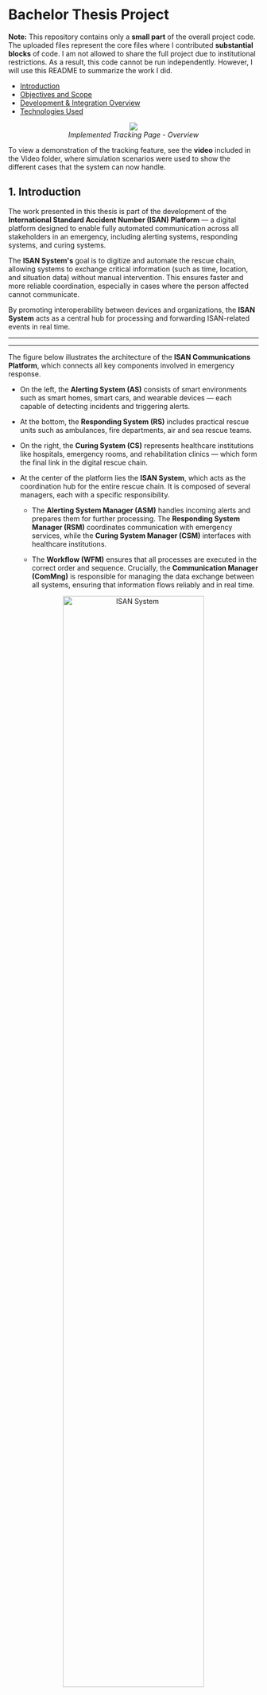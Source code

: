# Bachelor Thesis Project

**Note:** This repository contains only a **small part** of the overall project code. The uploaded files represent the core files where I contributed **substantial blocks** of code. I am not allowed to share the full project due to institutional restrictions. As a result, this code cannot be run independently. However, I will use this README to summarize the work I did.

- [Introduction](#1-introduction)
- [Objectives and Scope](#2-objectives-and-scope)
- [Development & Integration Overview](#3-development--integration-overview)
- [Technologies Used](#4-technologies-used)

<p align="center">
  <img src="README_Images/Tracking_Page.PNG"><br>
  <em>Implemented Tracking Page - Overview</em>
</p>

To view a demonstration of the tracking feature, see the **video** included in the Video folder, where simulation scenarios were used to show the different cases that the system can now handle.

## 1. Introduction

The work presented in this thesis is part of the development of the **International Standard Accident Number (ISAN) Platform** — a digital platform designed to enable fully automated communication across all stakeholders in an emergency, including alerting systems, responding systems, and curing systems.

The **ISAN System's** goal is to digitize and automate the rescue chain, allowing systems to exchange critical information (such as time, location, and situation data) without manual intervention. This ensures faster and more reliable coordination, especially in cases where the person affected cannot communicate.

By promoting interoperability between devices and organizations, the **ISAN System** acts as a central hub for processing and forwarding ISAN-related events in real time.

<hr>
<hr>

The figure below illustrates the architecture of the **ISAN Communications Platform**, which connects all key components involved in emergency response.

- On the left, the **Alerting System (AS)** consists of smart environments such as smart homes, smart cars, and wearable devices — each capable of detecting incidents and triggering alerts.

- At the bottom, the **Responding System (RS)** includes practical rescue units such as ambulances, fire departments, air and sea rescue teams.

- On the right, the **Curing System (CS)** represents healthcare institutions like hospitals, emergency rooms, and rehabilitation clinics — which form the final link in the digital rescue chain.

- At the center of the platform lies the **ISAN System**, which acts as the coordination hub for the entire rescue chain. It is composed of several managers, each with a specific responsibility.

  - The **Alerting System Manager (ASM)** handles incoming alerts and prepares them for further processing. The **Responding System Manager (RSM)** coordinates communication with emergency services, while the **Curing System Manager (CSM)** interfaces with healthcare institutions. 
  
  - The **Workflow  (WFM)** ensures that all processes are executed in the correct order and sequence. Crucially, the **Communication Manager (ComMng)** is responsible for managing the data exchange between all systems, ensuring that information flows reliably and in real time.

<p align="center">
  <img src="README_Images/ISAN_Communications-Platform.PNG" alt="ISAN System" style="width:75%;"><br>
  <em>Figure: ISAN Communications Platform overview</em>
</p>

## 2. Objectives and Scope

The primary objective of this thesis was to integrate the Rescuetrack API and MapQuest API into the ISAN System to enable real-time tracking of ambulances during emergency scenarios. This integration allows the system to retrieve and process live geolocation data from the responding units and display this information in the connected Curing Systems, such as hospitals or emergency rooms, to ensure better preparedness and coordination.

For more details, read **1.3 Task Description** in the Bachelor thesis pdf.

## 3. Development & Integration Overview

For simplicity, we will summarize the process of this integration in three parts. For the full overview of the methodology, read **Sections 3.2, 3.3, and 3.4 (pages 18–42)** in the Bachelor thesis PDF.

### 3.1 The preparation of location data by the Responding Systems before it is transmitted to the Curing Systems.

When a Responding System is assigned an ISAN (an alarm generated by the Alerting System that includes data such as time and location), it begins continuously querying its current coordinates from the Rescuetrack API.

The retrieved location data is then formatted and prepared for transmission in the correct structure:

- Initially, when the ambulance is en route to the incident location, the transmitted data includes the ambulance ID, its current coordinates (latitude and longitude), the incident location coordinates, and a marker labeled incident_location.
This marker indicates that the ambulance is still on the way to the scene.

- Once the patient is loaded into the ambulance, and this is confirmed by a button press, the system begins transmitting the hospital coordinates instead of the incident location.

- After arriving at the hospital, and upon confirmation (again via button), the data includes the marker at_hospital to signal that the transport is complete.

<p align="center">
  <img src="README_Images/Methodology_1.PNG" alt="Methodology-1" style="width:80%;"><br>
</p>

For the simulation, the MapQuest API is used to generate a route from a random or predefined starting point in Braunschweig city center to the simulated ISAN location.

The resulting coordinates are saved in a CSV file, which is later used to simulate the behavior of receiving real-time location data from the Rescuetrack API.

Similarly, once the generated ISAN is assigned a hospital, a second route — from the ISAN location to the hospital — is generated and appended to the same CSV file.

<p align="center">
  <img src="README_Images/Methodology_2.PNG" alt="Methodology-2" style="width:80%;"><br>
</p>

### 3.2 The transmission of location data from the Responding Systems to the Curing Systems.

1. When the tracking page is opened in the Curing System, the Workflow Manager is notified that the system is now waiting to receive location data from the Responding Systems.

2. The Workflow Manager verifies the Curing System via the Curing System Manager. Once verified, the request is forwarded to the Communication Manager.

3. If this is the first Curing System to request tracking data, The Communication Manager launches two separate threads:
    - The first queries the Responding System Manager for the IP addresses of all currently active Responding Systems.
    - The second uses those IPs to retrieve live location data, which it forwards to all Curing Systems that currently have the tracking page open.

   This process is repeated every 5 seconds, as long as at least one Curing System remains on the tracking page.

If a Curing System exits the tracking page, the Communication Manager is notified (just like in step 1) and stops sending data to that system.

<p align="center">
  <img src="README_Images/Methodology_3.PNG" alt="Methodology-3" style="width:80%;"><br>
</p>

For simulation scenarios, the process works similarly, with one key difference in step 3:

Before fetching the coordinates from the Responding Systems, the Communication Manager sends a POST request instructing them to start reading location data from a CSV file in a separate thread. This thread simulates real-time tracking by reading one line from the file every second

This simulated tracking thread automatically stops either when the user on the Curing System exits the tracking page or when the patient has been successfully transported to the hospital.

### 3.3 The processing of location data from the Responding Systems by the Curing Systems.

As the Curing System backend receives ambulance-to-incident location data from a Responding System, it emits this data to the Curing System frontend via Socket.IO.

Upon receiving the first data point, an ambulance marker and an incident marker are created at the corresponding coordinates. Additionally, the MapQuest API is used to retrieve the fastest route from the ambulance's current location to the incident site, and a route polyline is drawn on the map.

For each subsequent update, the ambulance marker is moved to its new position, and the route polyline is adjusted to start from the coordinate closest to the updated ambulance location.

<p align="center">
  <img src="README_Images/Methodology_4.PNG" alt="Methodology-4" style="width:80%;"><br>
</p>

The processing of ambulance-to-hospital location data works similarly, with one key difference:
Upon receiving the first update, the incident marker is replaced by an X marker, indicating that the patient has been loaded into the ambulance.

<p align="center">
  <img src="README_Images/Methodology_5.PNG" alt="Methodology-5" style="width:80%;"><br>
</p>

When the marker at_hospital is received in the location data of an ambulance, all related elements are removed from the map — including the ambulance marker, X marker, hospital marker, and the drawn route polyline.

<p align="center">
  <img src="README_Images/Methodology_6.PNG" alt="Methodology-6" style="width:80%;"><br>
</p>

## 4. Technologies Used

- Flask (Python)
- Javascript
    - Leaflet Library
    - Document Object Model
- MySQL
- Docker
- REST API - MapQuest API
- SOAP API - Rescuetrack API
- Socket.IO
- HTML
- CSS


